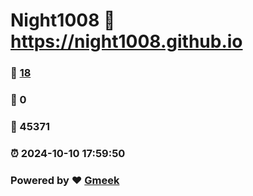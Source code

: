 # Night1008 :link: https://night1008.github.io 
### :page_facing_up: [18](https://night1008.github.io/tag.html) 
### :speech_balloon: 0 
### :hibiscus: 45371 
### :alarm_clock: 2024-10-10 17:59:50 
### Powered by :heart: [Gmeek](https://github.com/Meekdai/Gmeek)
